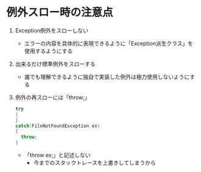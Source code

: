 # 例外スロー時の注意点

1. Exception例外をスローしない

   - エラーの内容を具体的に表現できるように「Exception派生クラス」を使用するようにする	

2. 出来るだけ標準例外をスローする

   - 誰でも理解できるように独自で実装した例外は極力使用しないようにする

3. 例外の再スローには「throw;」

   ```C#
   try
   {
   }
   catch(FileNotFoundException ex)
   {
     throw;
   }
   ```

   - 「throw ex;」と記述しない
     - 今までのスタックトレースを上書きしてしまうから
